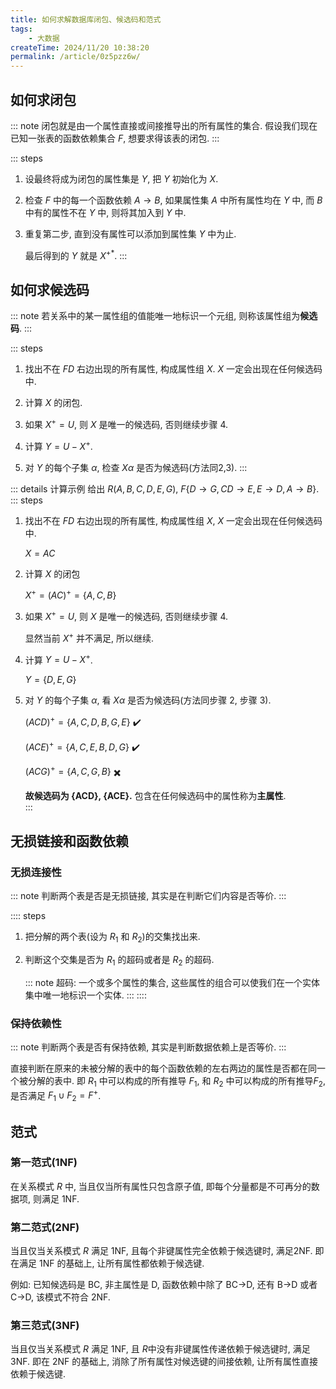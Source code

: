 ```yaml
---
title: 如何求解数据库闭包、候选码和范式
tags:
    - 大数据
createTime: 2024/11/20 10:38:20
permalink: /article/0z5pzz6w/
---
```

## 如何求闭包
::: note 闭包就是由一个属性直接或间接推导出的所有属性的集合. 假设我们现在已知一张表的函数依赖集合 $F$, 想要求得该表的闭包.
:::

::: steps
1. 设最终将成为闭包的属性集是 $Y$, 把 $Y$ 初始化为 $X$.
   
2. 检查 $F$ 中的每一个函数依赖 $A \rightarrow B$, 如果属性集 $A$ 中所有属性均在 $Y$ 中, 而 $B$ 中有的属性不在 $Y$ 中, 则将其加入到 $Y$ 中.
   
3. 重复第二步, 直到没有属性可以添加到属性集 $Y$ 中为止.  
   
    最后得到的 $Y$ 就是 $X^{+*}$.
:::

## 如何求候选码
::: note 若关系中的某一属性组的值能唯一地标识一个元组, 则称该属性组为**候选码**.
:::

::: steps
1. 找出不在 $FD$ 右边出现的所有属性, 构成属性组 $X$. $X$ 一定会出现在任何候选码中.
   
2. 计算 $X$ 的闭包.
   
3. 如果 $X^+=U$, 则 $X$ 是唯一的候选码, 否则继续步骤 4.
   
4. 计算 $Y=U-X^+$​.
   
5. 对 $Y$ 的每个子集 $\alpha$, 检查 $X \alpha$ 是否为候选码(方法同2,3).
:::

::: details 计算示例
给出 $R(A,B,C,D,E,G)$, $F\{D \rightarrow G, CD \rightarrow E, E \rightarrow D, A \rightarrow B\}$.
::: steps
1. 找出不在 $FD$ 右边出现的所有属性, 构成属性组 $X$, $X$ 一定会出现在任何候选码中.

    $X = AC$

2. 计算 $X$ 的闭包

    $X^+ = (AC)^+=\{A,C,B\}$​

3. 如果 $X^+=U$, 则 $X$ 是唯一的候选码, 否则继续步骤 4.
   
   显然当前 $X^+$ 并不满足, 所以继续.

4. 计算 $Y=U-X^+$.

    $Y=\{D,E,G\}$​

5. 对 $Y$ 的每个子集 $\alpha$, 看 $X \alpha$ 是否为候选码(方法同步骤 2, 步骤 3).

     $(ACD)^+=\{A,C,D,B,G,E\}$ :heavy_check_mark:

     $(ACE)^+=\{A,C,E,B,D,G\}$ :heavy_check_mark:

     $(ACG)^+=\{A,C,G,B\}$ :heavy_multiplication_x:

     **故候选码为 {ACD}, {ACE}.** 包含在任何候选码中的属性称为**主属性**.    
:::

## 无损链接和函数依赖
###  无损连接性
::: note 判断两个表是否是无损链接, 其实是在判断它们内容是否等价.
:::

:::: steps
1. 把分解的两个表(设为 $R_1$ 和 $R_2$)的交集找出来.  

2. 判断这个交集是否为 $R_1$ 的超码或者是 $R_2$ 的超码.

    ::: note 超码: 一个或多个属性的集合, 这些属性的组合可以使我们在一个实体集中唯一地标识一个实体.
    ::: 
::::

### 保持依赖性
::: note 判断两个表是否有保持依赖, 其实是判断数据依赖上是否等价.
:::

直接判断在原来的未被分解的表中的每个函数依赖的左右两边的属性是否都在同一个被分解的表中. 即 $R_1$ 中可以构成的所有推导 $F_1$, 和 $R_2$ 中可以构成的所有推导$F_2$, 是否满足 $F_1 \cup F_2 = F^+$​.

## 范式
### 第一范式(1NF)
在关系模式 $R$ ​中, 当且仅当所有属性只包含原子值, 即每个分量都是不可再分的数据项, 则满足 1NF.

### 第二范式(2NF)
当且仅当关系模式 $R$ ​满足 1NF, 且每个非键属性完全依赖于候选键时, 满足2NF. 即在满足 1NF 的基础上, 让所有属性都依赖于候选键.

例如: 已知候选码是 BC, 非主属性是 D, 函数依赖中除了 BC->D, 还有 B->D 或者 C->D, 该模式不符合 2NF.

### 第三范式(3NF)
当且仅当关系模式 $R$ 满足 1NF, 且 $R$ ​中没有非键属性传递依赖于候选键时, 满足 3NF. 即在 2NF 的基础上, 消除了所有属性对候选键的间接依赖, 让所有属性直接依赖于候选键.

